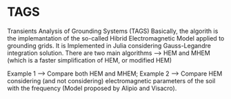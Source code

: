 # TAGS
Transients Analysis of Grounding Systems (TAGS)
Basically, the algorith is the implemantation of the so-called Hibrid Electromagnetic Model applied to grounding grids. It is Implemented in Julia considering Gauss-Legandre integration solution. 
There are two main algorithms --> HEM and MHEM (which is a faster simplification of HEM, or modified HEM)

Example 1 --> Compare both HEM and MHEM;
Example 2 --> Compare HEM considering (and not considering) electromagnetic parameters of the soil with the frequency (Model proposed by Alipio and Visacro).
